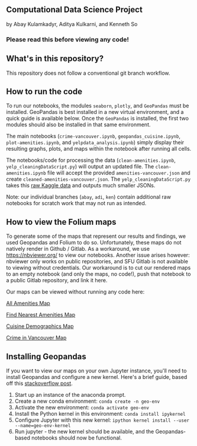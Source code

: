 ## Computational Data Science Project
by Abay Kulamkadyr, Aditya Kulkarni, and Kenneth So 

### **Please read this before viewing any code!**

## What's in this repository?
This repository does not follow a conventional git branch workflow.

## How to run the code
To run our notebooks, the modules `seaborn`, `plotly`, and `GeoPandas` must be installed. GeoPandas is best installed in a new virtual environment, and a quick guide is available below. Once the `GeoPandas` is installed, the first two modules should also be installed in that same environment. 

The main notebooks (`crime-vancouver.ipynb`, `geopandas_cuisine.ipynb`, `plot-amenities.ipynb`, and `yelpdata_analysis.ipynb`) simply display their resulting graphs, plots, and maps within the notebook after running all cells. 

The notebooks/code for processing the data (`clean-amenities.ipynb`, `yelp_cleaningDataScript.py`) will output an updated file. The `clean-amenities.ipynb` file will accept the provided `amenities-vancouver.json` and create `cleaned-amenities-vancouver.json`. The `yelp_cleaningDataScript.py` takes this [raw Kaggle data](https://www.kaggle.com/datasets/yelp-dataset/yelp-dataset) and outputs much smaller JSONs.

Note: our individual branches (`abay`, `adi`, `ken`) contain additional raw notebooks for scratch work that may not run as intended. 

## How to view the Folium maps
To generate some of the maps that represent our results and findings, we used Geopandas and Folium to do so. Unfortunately, these maps do not natively render in Github / Gitlab. As a workaround, we use https://nbviewer.org/ to view our notebooks. Another issue arises however: nbviewer only works on public repositories, and SFU Gitlab is not available to viewing without credentials. Our workaround is to cut our rendered maps to an empty notebook (and only the maps, no code!), push that notebook to a public Gitlab repository, and link it here.

Our maps can be viewed without running any code here:

[All Amenities Map](https://nbviewer.org/github/k-a-so/folium-map/blob/amenities/plot-amenities.ipynb)

[Find Nearest Amenities Map](https://nbviewer.org/github/k-a-so/folium-map/blob/nearest/find-nearest-amenity.ipynb)

[Cuisine Demographics Map](https://nbviewer.org/github/k-a-so/folium-map/blob/main/cuisines-map.ipynb)

[Crime in Vancouver Map](https://nbviewer.org/github/k-a-so/folium-map/blob/crime/crime-vancouver.ipynb)

## Installing Geopandas
If you want to view our maps on your own Jupyter instance, you'll need to install Geopandas and configure a new kernel. Here's a brief guide, based off this [stackoverflow post](https://stackoverflow.com/a/58068850).
1. Start up an instance of the anaconda prompt.
2. Create a new conda environment: `conda create -n geo-env`
3. Activate the new environment: `conda activate geo-env`
4. Install the Python kernel in this environment: `conda install ipykernel`
5. Configure Jupyter with this new kernel: `ipython kernel install --user --name=geo-env-kernel`
6. Run jupyter - the new kernel should be available, and the Geopandas-based notebooks should now be functional.
